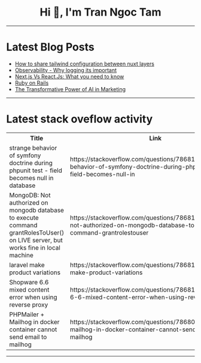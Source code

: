 <h1 align="center">Hi 👋, I'm Tran Ngoc Tam</h1>

---

# Latest Blog Posts 
<!-- BLOG-POST-LIST:START -->
- [How to share tailwind configuration between nuxt layers](https://dev.to/leamsigc/how-to-share-tailwind-configuration-between-nuxt-layers-1gk5)
- [Observability - Why logging its important](https://dev.to/tentanganak/observability-why-logging-its-important-104b)
- [Next.js Vs React.Js: What you need to know](https://dev.to/mikeya-yo/nextjs-vs-reactjs-what-you-need-to-know-319k)
- [Ruby on Rails](https://dev.to/m_hussain/ruby-on-rails-57cb)
- [The Transformative Power of AI in Marketing](https://dev.to/jhonharry65/the-transformative-power-of-ai-in-marketing-42l)
<!-- BLOG-POST-LIST:END -->

---

# Latest stack oveflow activity
<table>
  <tr><th>Title</th><th>Link</th></tr>
  <!-- STACKOVERFLOW:START --><tr><td>strange behavior of symfony doctrine during phpunit test - field becomes null in database</td><td>https://stackoverflow.com/questions/78681533/strange-behavior-of-symfony-doctrine-during-phpunit-test-field-becomes-null-in</td></tr><tr><td>MongoDB: Not authorized on mongodb database to execute command grantRolesToUser&lpar;&rpar; on LIVE server, but works fine in local machine</td><td>https://stackoverflow.com/questions/78681412/mongodb-not-authorized-on-mongodb-database-to-execute-command-grantrolestouser</td></tr><tr><td>laravel make product variations</td><td>https://stackoverflow.com/questions/78681406/laravel-make-product-variations</td></tr><tr><td>Shopware 6.6 mixed content error when using reverse proxy</td><td>https://stackoverflow.com/questions/78681094/shopware-6-6-mixed-content-error-when-using-reverse-proxy</td></tr><tr><td>PHPMailer + Mailhog in docker container cannot send email to mailhog</td><td>https://stackoverflow.com/questions/78680698/phpmailer-mailhog-in-docker-container-cannot-send-email-to-mailhog</td></tr><!-- STACKOVERFLOW:END -->
</table>

---


